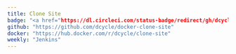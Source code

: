 ```yaml
---
title: Clone Site
badge: "<a href="https://dl.circleci.com/status-badge/redirect/gh/dcycle/docker-clone-site/tree/master"><img src="https://dl.circleci.com/status-badge/img/gh/dcycle/docker-clone-site/tree/master.svg?style=svg"></a>"
github: "https://github.com/dcycle/docker-clone-site"
docker: "https://hub.docker.com/r/dcycle/clone-site"
weekly: "Jenkins"
---
```

